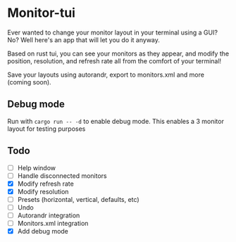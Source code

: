 # Monitor-tui

Ever wanted to change your monitor layout in your terminal using a GUI?
No? Well here's an app that will let you do it anyway.

Based on rust tui, you can see your monitors as they appear, and modify
the position, resolution, and refresh rate all from the comfort of your
terminal!

Save your layouts using autorandr, export to monitors.xml and more (coming
soon).

## Debug mode
Run with `cargo run -- -d` to enable debug mode. This enables a 3 monitor
layout for testing purposes

## Todo
- [ ] Help window
- [ ] Handle disconnected monitors
- [x] Modify refresh rate
- [x] Modify resolution
- [ ] Presets (horizontal, vertical, defaults, etc)
- [ ] Undo
- [ ] Autorandr integration
- [ ] Monitors.xml integration
- [x] Add debug mode
